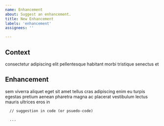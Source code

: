 ```yaml
---
name: Enhancement
about: Suggest an enhancement.
title: New Enhancement
labels: 'enhancement'
assignees: ''

---
```

## Context

consectetur adipiscing elit pellentesque habitant morbi tristique senectus et

## Enhancement

sem viverra aliquet eget sit amet tellus cras adipiscing enim eu turpis egestas
pretium aenean pharetra magna ac placerat vestibulum lectus mauris ultrices
eros in

```
  // suggestion in code (or psuedo-code)

  ...
```
